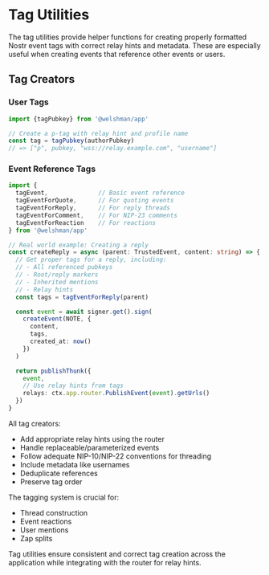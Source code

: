 # Tag Utilities

The tag utilities provide helper functions for creating properly formatted Nostr event tags with correct relay hints and metadata.
These are especially useful when creating events that reference other events or users.

## Tag Creators


### User Tags
```typescript
import {tagPubkey} from '@welshman/app'

// Create a p-tag with relay hint and profile name
const tag = tagPubkey(authorPubkey)
// => ["p", pubkey, "wss://relay.example.com", "username"]
```


### Event Reference Tags

```typescript
import {
  tagEvent,              // Basic event reference
  tagEventForQuote,      // For quoting events
  tagEventForReply,      // For reply threads
  tagEventForComment,    // For NIP-23 comments
  tagEventForReaction    // For reactions
} from '@welshman/app'

// Real world example: Creating a reply
const createReply = async (parent: TrustedEvent, content: string) => {
  // Get proper tags for a reply, including:
  // - All referenced pubkeys
  // - Root/reply markers
  // - Inherited mentions
  // - Relay hints
  const tags = tagEventForReply(parent)

  const event = await signer.get().sign(
    createEvent(NOTE, {
      content,
      tags,
      created_at: now()
    })
  )

  return publishThunk({
    event,
    // Use relay hints from tags
    relays: ctx.app.router.PublishEvent(event).getUrls()
  })
}
```

All tag creators:
- Add appropriate relay hints using the router
- Handle replaceable/parameterized events
- Follow adequate NIP-10/NIP-22 conventions for threading
- Include metadata like usernames
- Deduplicate references
- Preserve tag order

The tagging system is crucial for:
- Thread construction
- Event reactions
- User mentions
- Zap splits

Tag utilities ensure consistent and correct tag creation across the application while integrating with the router for relay hints.
